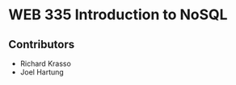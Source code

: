 <h1>WEB 335 Introduction to NoSQL</h1>
<h2>Contributors</h2>
<ul>
    <li>Richard Krasso</li>
    <li>Joel Hartung</li>
</ul>
